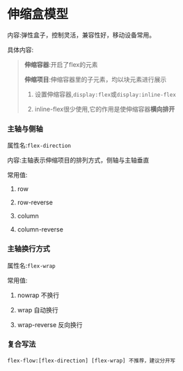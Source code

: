# 伸缩盒模型

内容:弹性盒子，控制灵活，兼容性好，移动设备常用。

具体内容:

> **伸缩容器**:开启了flex的元素
> 
> **伸缩项目**:伸缩容器里的子元素，均以块元素进行展示
> 
> 1. 设置伸缩容器,`display:flex`或`display:inline-flex`
> 
> 2. inline-flex很少使用,它的作用是使伸缩容器**横向排开**

### 主轴与侧轴

属性名:`flex-direction`

内容:主轴表示伸缩项目的排列方式，侧轴与主轴垂直

常用值:

1. row

2. row-reverse

3. column

4. column-reverse

### 主轴换行方式

属性名:`flex-wrap`

常用值:

1. nowrap 不换行

2. wrap 自动换行

3. wrap-reverse 反向换行

### 复合写法

`flex-flow:[flex-direction] [flex-wrap] 不推荐，建议分开写`
